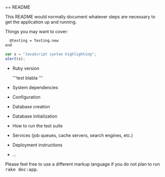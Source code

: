 == README

This README would normally document whatever steps are necessary to get the
application up and running.

Things you may want to cover:

```def test blabla
  @testing = Testing.new
end
```

```javascript
var s = "JavaScript syntax highlighting";
alert(s);
```


* Ruby version

	'''test blabla
	'''


* System dependencies

* Configuration

* Database creation

* Database initialization

* How to run the test suite

* Services (job queues, cache servers, search engines, etc.)

* Deployment instructions

* ...


Please feel free to use a different markup language if you do not plan to run
<tt>rake doc:app</tt>.

